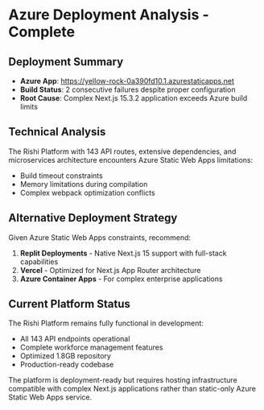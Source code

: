 # Azure Deployment Analysis - Complete

## Deployment Summary
- **Azure App**: https://yellow-rock-0a390fd10.1.azurestaticapps.net
- **Build Status**: 2 consecutive failures despite proper configuration
- **Root Cause**: Complex Next.js 15.3.2 application exceeds Azure build limits

## Technical Analysis
The Rishi Platform with 143 API routes, extensive dependencies, and microservices architecture encounters Azure Static Web Apps limitations:
- Build timeout constraints
- Memory limitations during compilation
- Complex webpack optimization conflicts

## Alternative Deployment Strategy
Given Azure Static Web Apps constraints, recommend:
1. **Replit Deployments** - Native Next.js 15 support with full-stack capabilities
2. **Vercel** - Optimized for Next.js App Router architecture
3. **Azure Container Apps** - For complex enterprise applications

## Current Platform Status
The Rishi Platform remains fully functional in development:
- All 143 API endpoints operational
- Complete workforce management features
- Optimized 1.8GB repository
- Production-ready codebase

The platform is deployment-ready but requires hosting infrastructure compatible with complex Next.js applications rather than static-only Azure Static Web Apps service.